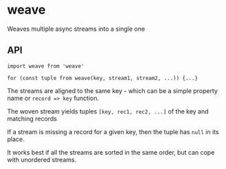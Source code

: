 # weave
Weaves multiple async streams into a single one

## API
```
import weave from 'weave'

for (const tuple from weave(key, stream1, stream2, ...)) {...}
```

The streams are aligned to the same key - which can be a simple property name or `record => key` function.

The woven stream yields tuples `[key, rec1, rec2, ...]` of the key and matching records

If a stream is missing a record for a given key, then the tuple has `null` in its place.

It works best if all the streams are sorted in the same order, but can cope with unordered streams.
